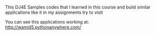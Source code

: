 
This DJ4E Samples codes that I learned in this course and build similar applications like it in my assignments
try to visit

You can see this applications working at:
http://wamid5.pythonanywhere.com/
